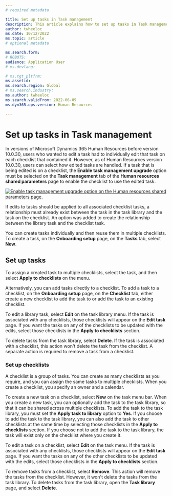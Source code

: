 ```yaml
---
# required metadata

title: Set up tasks in Task management
description: This article explains how to set up tasks in Task management in Microsoft Dynamics 365 Human Resources.
author: twheeloc
ms.date: 10/12/2022
ms.topic: article
# optional metadata

ms.search.form: 
# ROBOTS: 
audience: Application User
# ms.devlang: 

# ms.tgt_pltfrm: 
ms.assetid: 
ms.search.region: Global
# ms.search.industry: 
ms.author: twheeloc
ms.search.validFrom: 2022-06-09
ms.dyn365.ops.version: Human Resources

---
```


# Set up tasks in Task management


In versions of Microsoft Dynamics 365 Human Resources before version 10.0.30, users who wanted to edit a task had to individually edit that task on each checklist that contained it. However, as of Human Resources version 10.0.30, users can select how edited tasks are handled. If a task that is being edited is on a checklist, the **Enable task management upgrade** option must be selected on the **Task management** tab of the **Human resources shared parameters** page to enable the checklist to use the edited task.

[![Enable task management upgrade option on the Human resources shared parameters page.](./media/task-update.png)](./media/task-update.png)

If edits to tasks should be applied to all associated checklist tasks, a relationship must already exist between the task in the task library and the task on the checklist. An option was added to create the relationship between the library task and the checklist task.

You can create tasks individually and then reuse them in multiple checklists. To create a task, on the **Onboarding setup** page, on the **Tasks** tab, select **New**.

## Set up tasks

To assign a created task to multiple checklists, select the task, and then select **Apply to checklists** on the menu.

Alternatively, you can add tasks directly to a checklist. To add a task to a checklist, on the **Onboarding setup** page, on the **Checklist** tab, either create a new checklist to add the task to or add the task to an existing checklist.

To edit a library task, select **Edit** on the task library menu. If the task is associated with any checklists, those checklists will appear on the **Edit task** page. If you want the tasks on any of the checklists to be updated with the edits, select those checklists in the **Apply to checklists** section.

To delete tasks from the task library, select **Delete**. If the task is associated with a checklist, this action won't delete the task from the checklist. A separate action is required to remove a task from a checklist.

### Set up checklists

A checklist is a group of tasks. You can create as many checklists as you require, and you can assign the same tasks to multiple checklists. When you create a checklist, you specify an owner and a calendar.

To create a new task on a checklist, select **New** on the task menu bar. When you create a new task, you can optionally add the task to the task library, so that it can be shared across multiple checklists. To add the task to the task library, you must set the **Apply task to library** option to **Yes**. If you choose to add the task to the task library, you can also add the task to other checklists at the same time by selecting those checklists in the **Apply to checklists** section. If you choose not to add the task to the task library, the task will exist only on the checklist where you create it.

To edit a task on a checklist, select **Edit** on the task menu. If the task is associated with any checklists, those checklists will appear on the **Edit task** page. If you want the tasks on any of the other checklists to be updated with the edits, select those checklists in the **Apply to checklists** section.

To remove tasks from a checklist, select **Remove**. This action will remove the tasks from the checklist. However, it won't delete the tasks from the task library. To delete tasks from the task library, open the **Task library** page, and select **Delete**.
